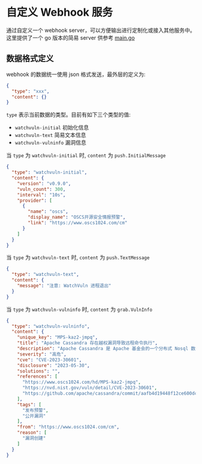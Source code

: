 # 自定义 Webhook 服务

通过自定义一个 webhook server，可以方便输出进行定制化或接入其他服务中。
这里提供了一个 go 版本的简易 server 供参考 [main.go](./main.go)

## 数据格式定义

webhook 的数据统一使用 json 格式发送，最外层的定义为:

```json
{
  "type": "xxx",
  "content": {}
}
```

`type` 表示当前数据的类型。目前有如下三个类型的值:

- `watchvuln-initial` 初始化信息
- `watchvuln-text` 简易文本信息
- `watchvuln-vulninfo` 漏洞信息

当 `type` 为 `watchvuln-initial` 时, `content` 为 `push.InitialMessage`

```json
{
  "type": "watchvuln-initial",
  "content": {
    "version": "v0.9.0",
    "vuln_count": 300,
    "interval": "10s",
    "provider": [
      {
        "name": "oscs",
        "display_name": "OSCS开源安全情报预警",
        "link": "https://www.oscs1024.com/cm"
      }
    ]
  }
}
```

当 `type` 为 `watchvuln-text` 时, `content` 为 `push.TextMessage`

```json
{
  "type": "watchvuln-text",
  "content": {
    "message": "注意: WatchVuln 进程退出"
  }
}
```

当 `type` 为 `watchvuln-vulninfo` 时, `content` 为 `grab.VulnInfo`

```json
{
  "type": "watchvuln-vulninfo",
  "content": {
    "unique_key": "MPS-kaz2-jmpq",
    "title": "Apache Cassandra 存在越权漏洞导致远程命令执行",
    "description": "Apache Cassandra 是 Apache 基金会的一个分布式 Nosql 数据库。\nApache Cassandra 的受影响版本中，由于没有对JMX/nodetool权限的用户做限制，当启动FQL/Audit日志时，\n拥有 JMX/nodetool 权限的攻击者可以以 cassandra 的身份权限执行任意系统命令。\n用户可以通过将 FQL/Auditlog 配置属性 allow_nodetool_archive_command 设置为 false 来缓解该漏洞。",
    "severity": "高危",
    "cve": "CVE-2023-30601",
    "disclosure": "2023-05-30",
    "solutions": "",
    "references": [
      "https://www.oscs1024.com/hd/MPS-kaz2-jmpq",
      "https://nvd.nist.gov/vuln/detail/CVE-2023-30601",
      "https://github.com/apache/cassandra/commit/aafb4d19448f12ce600dc4e84a5b181308825b32"
    ],
    "tags": [
      "发布预警",
      "公开漏洞"
    ],
    "from": "https://www.oscs1024.com/cm",
    "reason": [
      "漏洞创建"
    ]
  }
}

```
